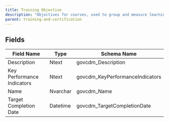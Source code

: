 ```yaml
---
title: Training Objective
description: "Objectives for courses, used to group and measure learning goals."
parent: training-and-certification
---
```


## Fields

| Field Name | Type | Schema Name |
|------------|------|-------------|
| Description | Ntext | govcdm_Description |
| Key Performance Indicators | Ntext | govcdm_KeyPerformanceIndicators |
| Name | Nvarchar | govcdm_Name |
| Target Completion Date | Datetime | govcdm_TargetCompletionDate |
